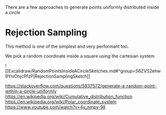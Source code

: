 There are a few approaches to generate points uniformly distributed inside a  circle

# Rejection Sampling

This method is one of the simplest and very performant too.

We pick a random coordinate inside a square using the cartesian system

![[Excalidraw/RandomPointsInsideACircleSketches.md#^group=S6ZVS2ehw9YniOhjcPfzP|RejectionSamplingSketch]]




https://stackoverflow.com/questions/5837572/generate-a-random-point-within-a-circle-uniformly
https://en.wikipedia.org/wiki/Cumulative_distribution_function
https://en.wikipedia.org/wiki/Polar_coordinate_system
https://www.youtube.com/watch?v=4y_nmpv-9lI